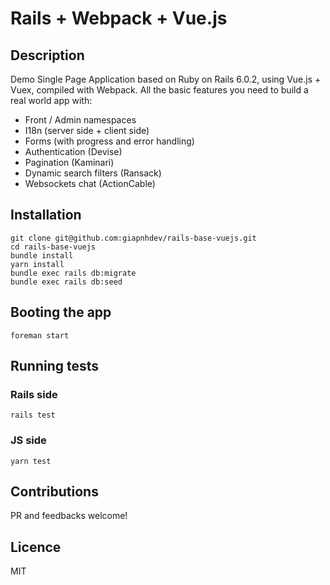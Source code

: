 # Rails + Webpack + Vue.js

## Description

Demo Single Page Application based on Ruby on Rails 6.0.2, using Vue.js + Vuex, compiled with Webpack.
All the basic features you need to build a real world app with:

- Front / Admin namespaces
- I18n (server side + client side)
- Forms (with progress and error handling)
- Authentication (Devise)
- Pagination (Kaminari)
- Dynamic search filters (Ransack)
- Websockets chat (ActionCable)

## Installation

```
git clone git@github.com:giapnhdev/rails-base-vuejs.git
cd rails-base-vuejs
bundle install
yarn install
bundle exec rails db:migrate
bundle exec rails db:seed
```

## Booting the app

```
foreman start
```

## Running tests

### Rails side

```
rails test
```

### JS side

```
yarn test
```

## Contributions

PR and feedbacks welcome!

## Licence

MIT
